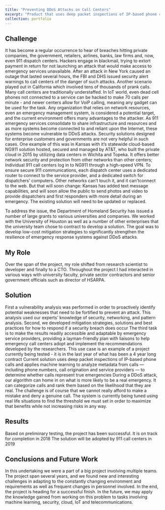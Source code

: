 ```yaml
---
title: "Preventing DDoS Attacks on Call Centers"
excerpt: "Product that uses deep packet inspections of IP-based phone calls and applies machine learning to analyze metadata from calls<br />"
collection: portfolio
---
```


Challenge
----
It has become a regular occurrence to hear of breaches hitting private companies, the government, retailers, airlines, banks, law firms and, now, even 911 dispatch centers. Hackers engage in blackmail, trying to extort payment in return for not launching an attack that would make access to emergency services unavailable. After an attack in New York caused an outage that lasted several hours, the FBI and DHS issued security alert warnings to call centers of the danger of such attacks. Another scenario played out in California which involved tens of thousands of prank calls. Many call centers are traditionally understaffed. In IoT world, even dead cell phones not connected to a service can be hacked to make 70 calls per minute - and newer centers allow for VoiP calling, meaning any gadget can be used for the task. 
Any organization that relies on network resources, even an emergency management system, is considered a potential target, and the current environment offers many advantages to the attacker. As 911 emergency services consolidate to share infrastructure and resources and as more systems become connected to and reliant upon the Internet, these systems become vulnerable to DDoS attacks. 
Security solutions designed for enterprise customers and governments are not very helpful in such cases. One example of this was in Kansas with it’s statewide cloud-based NG911 solution hosted, secured and managed by AT&T, who built the private cloud in 2015 by utilizing data centers in Wichita and Topeka. It offers better network security and protection from other networks than other centers; Individual 911 call centers log in to NG911 through a high-speed VPN. To ensure secure 911 communications, each dispatch center uses a dedicated router to connect to the service provider, and a dedicated switch for dispatchers’ computers. Other networks can’t touch it, and it can’t­connect to the web. But that will soon change: Kansas has added text message capabilities, and will soon allow the public to send photos and video to provide dispatchers and first responders with more detail during an emergency. The existing solution will need to be updated or replaced.
 
To address the issue, the Department of Homeland Security has issued a number of large grants to various universities and companies. We worked with the University of Houston as well as a number of other enterprises that the university team chose to contract to develop a solution. The goal was to develop low-cost mitigation strategies to significantly strengthen the resilience of emergency response systems against DDoS attacks. 

My Role
----
Over the span of the project, my role shifted from research scientist to developer and finally to a CTO. Throughout the project I had interacted in various ways with university faculty, private sector contractors and senior government officials such as director of HSARPA.

Solution
----
First a vulnerability analysis was performed in order to proactively identify potential weaknesses that need to be fortified to prevent an attack. This analysis used our experts’ knowledge of security, networking, and pattern analysis.
Second, we developed mitigation strategies, solutions and best practices for how to respond if a security breach does occur
The third task is to make the results readily accessible and adaptable by emergency service providers, providing a layman-friendly plan with liaisons to help emergency call centers adopt and implement the recommendations developed by the researchers. 
This use case is an example of a project currently being tested - it is in the last year of what has been a 4 year long contract Current solution uses deep packet inspections of IP-based phone calls and applies machine learning to analyze metadata from calls — including phone numbers, call origination and service providers — to determine whether calls represent true emergencies During a DDoS attack, our algorithm can home in on what is more likely to be a real emergency. It can categorize calls and rank them based on the likelihood that they are real.
The challenge is of course that we cannot really afford to make a mistake and deny a genuine call. 
The system is currently being tuned using real life situations to find the threshold we must set in order to maximize that benefits while not increasing risks in any way.

Results
----
Based on preliminary testing, the project has been successful. It is on track for completion in 2018
The solution will be adopted by 911 call centers in 2019

Conclusions and Future Work
----
In this undertaking we were a part of a big project involving multiple teams. The project span several years, and we found new and interesting challenges in adapting to the constantly changing environment and requirements as well as frequent changes in personnel involved. In the end, the project is heading for a successful finish. In the future, we may apply the knowledge gained from working on this problem to tasks involving machine learning, security, cloud, IoT and telecommunications.

